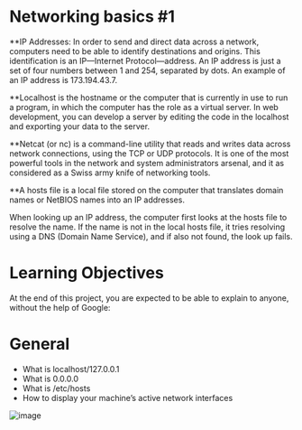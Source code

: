 # Networking basics #1
**IP Addresses: 
In order to send and direct data across a network, computers need to be able to identify destinations and origins. This identification is an IP—Internet Protocol—address. An IP address is just a set of four numbers between 1 and 254, separated by dots. An example of an IP address is 173.194.43.7.

**Localhost is the hostname or the computer that is currently in use to run a program, in which the computer has the role as a virtual server. In web development, you can develop a server by editing the code in the localhost and exporting your data to the server.

**Netcat (or nc) is a command-line utility that reads and writes data across network connections, using the TCP or UDP protocols. It is one of the most powerful tools in the network and system administrators arsenal, and it as considered as a Swiss army knife of networking tools.

**A hosts file is a local file stored on the computer that translates domain names or NetBIOS names into an IP addresses.

When looking up an IP address, the computer first looks at the hosts file to resolve the name. If the name is not in the local hosts file, it tries resolving using a DNS (Domain Name Service), and if also not found, the look up fails.


# Learning Objectives
At the end of this project, you are expected to be able to explain to anyone, without the help of Google:

# General
- What is localhost/127.0.0.1
- What is 0.0.0.0
- What is /etc/hosts
- How to display your machine’s active network interfaces


![image](https://user-images.githubusercontent.com/105078661/216434976-bdbd37a1-a7c4-4878-989d-77e896ae639a.png)

